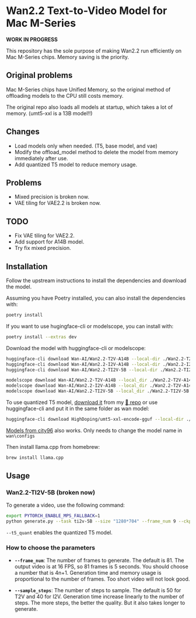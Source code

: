 # Wan2.2 Text-to-Video Model for Mac M-Series

**WORK IN PROGRESS**

This repository has the sole purpose of making Wan2.2 run efficiently on Mac M-Series chips. Memory saving is the priority.

## Original problems

Mac M-Series chips have Unified Memory, so the original method of offloading models to the CPU still costs memory.

The original repo also loads all models at startup, which takes a lot of memory. (umt5-xxl is a 13B model!!)

## Changes

- Load models only when needed. (T5, base model, and vae)
- Modify the offload_model method to delete the model from memory immediately after use.
- Add quantized T5 model to reduce memory usage.

## Problems

- Mixed precision is broken now.
- VAE tiling for VAE2.2 is broken now.

## TODO

- Fix VAE tiling for VAE2.2.
- Add support for A14B model.
- Try fix mixed precision.

## Installation

Follow the upstream instructions to install the dependencies and download the model.

Assuming you have Poetry installed, you can also install the dependencies with:

```bash
poetry install
```

If you want to use hugingface-cli or modelscope, you can install with:

```bash
poetry install --extras dev
```

Download the model with huggingface-cli or modelscope:

```bash
huggingface-cli download Wan-AI/Wan2.2-T2V-A14B --local-dir ./Wan2.2-T2V-A14B
huggingface-cli download Wan-AI/Wan2.2-I2V-A14B --local-dir ./Wan2.2-I2V-A14B
huggingface-cli download Wan-AI/Wan2.2-TI2V-5B --local-dir ./Wan2.2-TI2V-5B
```

```bash
modelscope download Wan-AI/Wan2.2-T2V-A14B --local_dir ./Wan2.2-T2V-A14B
modelscope download Wan-AI/Wan2.2-I2V-A14B --local_dir ./Wan2.2-T2V-A14B
modelscope download Wan-AI/Wan2.2-TI2V-5B --local_dir ./Wan2.2-TI2V-5B
```

To use quantized T5 model, [download it](https://huggingface.co/HighDoping/umt5-xxl-encode-gguf/resolve/main/umt5-xxl-encode-only-Q4_K_M.gguf) from my [🤗 repo](https://huggingface.co/HighDoping/umt5-xxl-encode-gguf) or use huggingface-cli and put it in the same folder as wan model:

```bash
huggingface-cli download HighDoping/umt5-xxl-encode-gguf --local-dir ./Wan2.2-TI2V-5B
```

[Models from city96](https://huggingface.co/city96/umt5-xxl-encoder-gguf) also works. Only needs to change the model name in ```wan\configs```

Then install llama.cpp from homebrew:

```bash
brew install llama.cpp
```

## Usage

### Wan2.2-TI2V-5B (broken now)

To generate a video, use the following command:

```bash
export PYTORCH_ENABLE_MPS_FALLBACK=1
python generate.py --task ti2v-5B --size "1280*704" --frame_num 9 --ckpt_dir ./Wan2.2-TI2V-5B --offload_model True --tile_size 128 --t5_quant --device mps --prompt "Penguins fighting a polar bear in the arctic." --save_file output_video.mp4
```

```--t5_quant``` enables the quantized T5 model.

### How to choose the parameters

- **```--frame_num```**: The number of frames to generate. The default is 81. The output video is at 16 FPS, so 81 frames is 5 seconds. You should choose a number that is 4n+1. Generation time and memory usage is proportional to the number of frames. Too short video will not look good.

- **```--sample_steps```**: The number of steps to sample. The default is 50 for T2V and 40 for I2V. Generation time increase linearly to the number of steps. The more steps, the better the quality. But it also takes longer to generate.